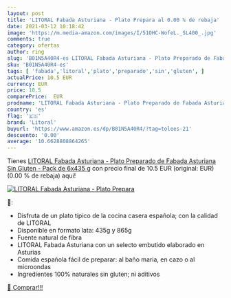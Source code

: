 ```yaml
---
layout: post
title: 'LITORAL Fabada Asturiana - Plato Prepara al 0.00 % de rebaja'
date: 2021-03-12 10:18:42
image: 'https://m.media-amazon.com/images/I/51OHC-WofeL._SL400_.jpg'
comments: true
category: ofertas
author: ring
slug: 'B01N5A40R4-es LITORAL Fabada Asturiana - Plato Preparado de Fabada...'
sku: 'B01N5A40R4-es'
tags: [ 'fabada','litoral','plato','preparado','sin','gluten', ]
actualPrice: 10.5 EUR
currency: EUR
price: 10.5
comparePrice:  EUR
prodname: 'LITORAL Fabada Asturiana - Plato Preparado de Fabada Asturiana Sin Gluten - Pack de 6x435 g'
country: 'es'
flag: '🇪🇸'
brand: 'Litoral'
buyurl: 'https://www.amazon.es/dp/B01N5A40R4/?tag=tolees-21'
descuento: '0.00'
average: '10.6628808864265'
---
```


Tienes [LITORAL Fabada Asturiana - Plato Preparado de Fabada Asturiana Sin Gluten - Pack de 6x435 g](https://www.amazon.es/dp/B01N5A40R4/?tag=tolees-21) con precio final de  10.5 EUR (original:  EUR) (0.00 %  de rebaja) aqui!

[![LITORAL Fabada Asturiana - Plato Prepara](https://m.media-amazon.com/images/I/51OHC-WofeL._SL400_.jpg)](https://www.amazon.es/dp/B01N5A40R4/?tag=tolees-21)

🔎:

- Disfruta de un plato típico de la cocina casera española; con la calidad de LITORAL
- Disponible en formato lata: 435g y 865g
- Fuente natural de fibra
- LITORAL Fabada Asturiana con un selecto embutido elaborado en Asturias
- Comida española fácil de preparar: al baño maria, en cazo o al microondas
- Ingredientes 100% naturales sin gluten; ni aditivos

[🛒 Comprar!!!](https://www.amazon.es/dp/B01N5A40R4/?tag=tolees-21)
